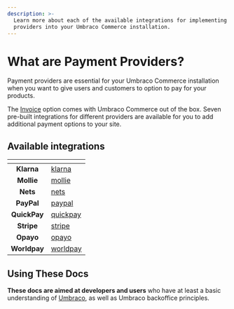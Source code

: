 ```yaml
---
description: >-
  Learn more about each of the available integrations for implementing payment
  providers into your Umbraco Commerce installation.
---
```


# What are Payment Providers?

Payment providers are essential for your Umbraco Commerce installation when you want to give users and customers to option to pay for your products.

The [Invoice](invoicing/) option comes with Umbraco Commerce out of the box. Seven pre-built integrations for different providers are available for you to add additional payment options to your site.

## Available integrations

<table data-view="cards"><thead><tr><th align="center"></th><th data-hidden data-card-target data-type="content-ref"></th></tr></thead><tbody><tr><td align="center"><strong>Klarna</strong></td><td><a href="klarna/">klarna</a></td></tr><tr><td align="center"><strong>Mollie</strong></td><td><a href="mollie/">mollie</a></td></tr><tr><td align="center"><strong>Nets</strong></td><td><a href="nets/">nets</a></td></tr><tr><td align="center"><strong>PayPal</strong></td><td><a href="paypal/">paypal</a></td></tr><tr><td align="center"><strong>QuickPay</strong></td><td><a href="quickpay/">quickpay</a></td></tr><tr><td align="center"><strong>Stripe</strong></td><td><a href="stripe/">stripe</a></td></tr><tr><td align="center"><strong>Opayo</strong></td><td><a href="opayo/">opayo</a></td></tr><tr><td align="center"><strong>Worldpay</strong></td><td><a href="worldpay/">worldpay</a></td></tr></tbody></table>

## Using These Docs

**These docs are aimed at developers and users** who have at least a basic understanding of [Umbraco](https://umbraco.com), as well as Umbraco backoffice principles.
